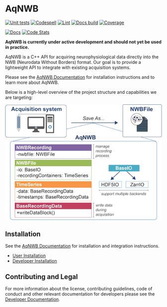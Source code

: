 # AqNWB

[![Unit tests](https://github.com/NeurodataWithoutBorders/aqnwb/actions/workflows/tests.yml/badge.svg)](https://github.com/NeurodataWithoutBorders/aqnwb/actions/workflows/tests.yml)
[![Codespell](https://github.com/NeurodataWithoutBorders/aqnwb/actions/workflows/codespell.yml/badge.svg)](https://github.com/NeurodataWithoutBorders/aqnwb/actions/workflows/codespell.yml)
[![Lint](https://github.com/NeurodataWithoutBorders/aqnwb/actions/workflows/lint.yml/badge.svg)](https://github.com/NeurodataWithoutBorders/aqnwb/actions/workflows/lint.yml)
[![Docs build](https://github.com/NeurodataWithoutBorders/aqnwb/actions/workflows/doxygen-gh-pages.yml/badge.svg)](https://github.com/NeurodataWithoutBorders/aqnwb/actions/workflows/doxygen-gh-pages.yml)
[![Coverage](https://codecov.io/github/NeurodataWithoutBorders/aqnwb/coverage.svg?branch=main)](https://app.codecov.io/github/NeurodataWithoutBorders/aqnwb?branch=main)

[![Docs](https://img.shields.io/badge/AqNWB-Docs-8A2BE2?style=flat)](https://nwb.org/aqnwb/)
[![Code Stats](https://img.shields.io/badge/AqNWB-Code%20Statistics-8A2BE2?style=flat)](https://nwb-overview.readthedocs.io/en/latest/nwb-project-analytics/docs/source/code_stat_pages/AqNWB_stats.html)

**AqNWB is currently under active development and should not yet be used in practice.**

AqNWB is a C++ API for acquiring neurophysiological data directly into the NWB (Neurodata Without Borders) format.
Our goal is to provide a lightweight API to integrate with existing acquisition systems.

Please see the [AqNWB Documentation](https://neurodatawithoutborders.github.io/aqnwb/) for 
installation instructions and to learn more about AqNWB.

Below is a high-level overview of the project structure and capabilities we are targeting: 

![Project Overview](resources/images/aqnwb_objective_500px.png)

## Installation

See the [AqNWB Documentation](https://neurodatawithoutborders.github.io/aqnwb/) for installation and integration instructions. 
* [User Installation](https://neurodatawithoutborders.github.io/aqnwb/install_page.html)
* [Developer Installation](https://neurodatawithoutborders.github.io/aqnwb/dev_install_page.html)

## Contributing and Legal

For more information about the license, contributing guidelines, code of conduct
and other  relevant documentation for developers please see the
[Developer Documentation](https://neurodatawithoutborders.github.io/aqnwb/devdocs.html).
